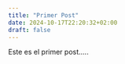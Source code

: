 ```yaml
---
title: "Primer Post"
date: 2024-10-17T22:20:32+02:00
draft: false
---
```


Este es el primer post.....
